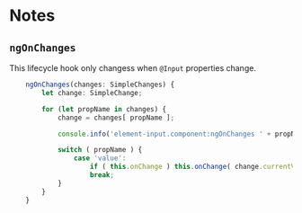 # Notes

## `ngOnChanges`

This lifecycle hook only changess when `@Input` properties change.

```typescript
	ngOnChanges(changes: SimpleChanges) {
		let change: SimpleChange;

		for (let propName in changes) {
			change = changes[ propName ];

			console.info('element-input.component:ngOnChanges ' + propName, change );

			switch ( propName ) {
				case 'value':
					if ( this.onChange ) this.onChange( change.currentValue );
					break;
			}
		}
	}
```
